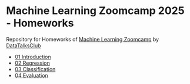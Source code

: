 # Machine Learning Zoomcamp 2025 - Homeworks
Repository for Homeworks of [Machine Learning Zoomcamp](https://github.com/rosa-lpz/machine-learning-zoomcamp-2025) by [DataTalksClub](https://github.com/DataTalksClub)


* [01 Introduction](https://github.com/rosa-lpz/machine-learning-zoomcamp-homework/tree/main/01-intro)
* [02 Regression](https://github.com/rosa-lpz/machine-learning-zoomcamp-homework/tree/main/02-regression)
* [03 Classification](https://github.com/rosa-lpz/machine-learning-zoomcamp-homework/tree/main/03-classification)
* [04 Evaluation](https://github.com/rosa-lpz/machine-learning-zoomcamp-homework/tree/main/04-evaluation)
